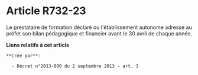 # Article R732-23

Le prestataire de formation déclaré ou l'établissement autonome adresse au préfet son bilan pédagogique et financier avant le
30 avril de chaque année.

**Liens relatifs à cet article**

	**Créé par**:

	  - Décret n°2013-800 du 2 septembre 2013 - art. 3
